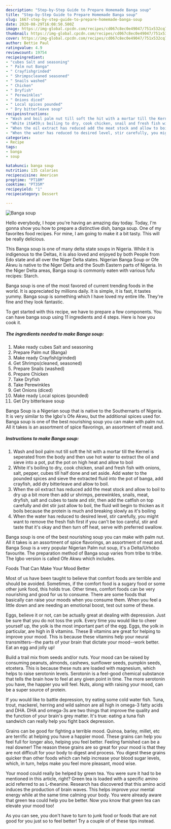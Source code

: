 ```yaml
---
description: "Step-by-Step Guide to Prepare Homemade Banga soup"
title: "Step-by-Step Guide to Prepare Homemade Banga soup"
slug: 1667-step-by-step-guide-to-prepare-homemade-banga-soup
date: 2020-08-29T16:08:50.500Z
image: https://img-global.cpcdn.com/recipes/cd067c8ec0e49047/751x532cq70/banga-soup-recipe-main-photo.jpg
thumbnail: https://img-global.cpcdn.com/recipes/cd067c8ec0e49047/751x532cq70/banga-soup-recipe-main-photo.jpg
cover: https://img-global.cpcdn.com/recipes/cd067c8ec0e49047/751x532cq70/banga-soup-recipe-main-photo.jpg
author: Bettie Paul
ratingvalue: 4.9
reviewcount: 19754
recipeingredient:
- "cubes Salt and seasoning"
- " Palm nut Banga"
- " Crayfishgrinded"
- " Shrimpscleaned seasoned"
- " Snails washed"
- " Chicken"
- " Dryfish"
- " Perewinkles"
- " Onions diced"
- " Local spices pounded"
- " Dry bitterleave soup"
recipeinstructions:
- "Wash and boil palm nut till soft the hit with a mortar till the Kernel is seperated from the body and then use hot water to extract the oil and sieve into a pot, put the pot on high heat and allow to boil"
- "White it&#39;s boiling to dry, cook chicken, snail and fresh fish with onions, salt, pepper, cubes till half done and set aside. Add water to the pounded spices and sieve the extracted fluid into the pot of banga, add crayfish, add dry bitterleave and allow to boil."
- "When the oil extract has reduced add the meat stock and allow to boil to dry up a bit more then add ur shrimps, perewinkles, snails, meat, dryfish, salt and cubes to taste and stir, then add the catfish on top carefully and dnt stir just allow to boil, the fluid will begin to thicken as it boils because the protein is much and breaking slowly as it&#39;s boiling"
- "When the water has reduced to desired level, stir carefully, you might want to remove the fresh fish first if you can&#39;t be too careful, stir and taste that it&#39;s okay and then turn off heat, serve with preferred swallow."
categories:
- Recipe
tags:
- banga
- soup

katakunci: banga soup 
nutrition: 135 calories
recipecuisine: American
preptime: "PT18M"
cooktime: "PT35M"
recipeyield: "1"
recipecategory: Dessert

---
```



![Banga soup](https://img-global.cpcdn.com/recipes/cd067c8ec0e49047/751x532cq70/banga-soup-recipe-main-photo.jpg)

Hello everybody, I hope you're having an amazing day today. Today, I'm gonna show you how to prepare a distinctive dish, banga soup. One of my favorites food recipes. For mine, I am going to make it a bit tasty. This will be really delicious.

This Banga soup is one of many delta state soups in Nigeria. While it is indigenous to the Deltas, it is also loved and enjoyed by both People from Edo state and all over the Niger Delta states. Nigerian Banga Soup or Ofe Akwu is native to the Niger Delta and the South Eastern parts of Nigeria. In the Niger Delta areas, Banga soup is commonly eaten with various fufu recipes: Starch.

Banga soup is one of the most favored of current trending foods in the world. It is appreciated by millions daily. It is simple, it is fast, it tastes yummy. Banga soup is something which I have loved my entire life. They're fine and they look fantastic.


To get started with this recipe, we have to prepare a few components. You can have banga soup using 11 ingredients and 4 steps. Here is how you cook it.

<!--inarticleads1-->

##### The ingredients needed to make Banga soup:

1. Make ready cubes Salt and seasoning
1. Prepare  Palm nut (Banga)
1. Make ready  Crayfish(grinded)
1. Get  Shrimps(cleaned, seasoned)
1. Prepare  Snails (washed)
1. Prepare  Chicken
1. Take  Dryfish
1. Take  Perewinkles
1. Get  Onions (diced)
1. Make ready  Local spices (pounded)
1. Get  Dry bitterleave soup


Banga Soup is a Nigerian soup that is native to the Southernarts of Nigeria. It is very similar to the Igbo&#39;s Ofe Akwu, but the additional spices used for. Banga soup is one of the best nourishing soup you can make with palm nut. All it takes is an assortment of spice flavorings, an assortment of meat and. 

<!--inarticleads2-->

##### Instructions to make Banga soup:

1. Wash and boil palm nut till soft the hit with a mortar till the Kernel is seperated from the body and then use hot water to extract the oil and sieve into a pot, put the pot on high heat and allow to boil
1. White it&#39;s boiling to dry, cook chicken, snail and fresh fish with onions, salt, pepper, cubes till half done and set aside. Add water to the pounded spices and sieve the extracted fluid into the pot of banga, add crayfish, add dry bitterleave and allow to boil.
1. When the oil extract has reduced add the meat stock and allow to boil to dry up a bit more then add ur shrimps, perewinkles, snails, meat, dryfish, salt and cubes to taste and stir, then add the catfish on top carefully and dnt stir just allow to boil, the fluid will begin to thicken as it boils because the protein is much and breaking slowly as it&#39;s boiling
1. When the water has reduced to desired level, stir carefully, you might want to remove the fresh fish first if you can&#39;t be too careful, stir and taste that it&#39;s okay and then turn off heat, serve with preferred swallow.


Banga soup is one of the best nourishing soup you can make with palm nut. All it takes is an assortment of spice flavorings, an assortment of meat and. Banga Soup is a very popular Nigerian Palm nut soup, it&#39;s a Delta/Urhobo favourite. The preparation method of Banga soup varies from tribe to tribe. The Igbo version is called Ofe Akwu which includes. 

Foods That Can Make Your Mood Better


Most of us have been taught to believe that comfort foods are terrible and should be avoided. Sometimes, if the comfort food is a sugary food or some other junk food, this holds true. Other times, comfort foods can be very nourishing and good for us to consume. There are some foods that basically can raise your moods when you consume them. When you feel a little down and are needing an emotional boost, test out some of these.

Eggs, believe it or not, can be actually great at dealing with depression. Just be sure that you do not toss the yolk. Every time you would like to cheer yourself up, the yolk is the most important part of the egg. Eggs, the yolk in particular, are high in B vitamins. These B vitamins are great for helping to improve your mood. This is because these vitamins help your neural transmitters--the parts of your brain that dictate your mood--work better. Eat an egg and jolly up!

Build a trail mix from seeds and/or nuts. Your mood can be raised by consuming peanuts, almonds, cashews, sunflower seeds, pumpkin seeds, etcetera. This is because these nuts are loaded with magnesium, which helps to raise serotonin levels. Serotonin is a feel-good chemical substance that tells the brain how to feel at any given point in time. The more serotonin you have, the happier you will feel. Nuts, along with raising your mood, can be a super source of protein.

If you would like to battle depression, try eating some cold water fish. Tuna, trout, mackerel, herring and wild salmon are all high in omega-3 fatty acids and DHA. DHA and omega-3s are two things that improve the quality and the function of your brain's grey matter. It's true: eating a tuna fish sandwich can really help you fight back depression. 

Grains can be good for fighting a terrible mood. Quinoa, barley, millet, etc are terrific at helping you have a happier mood. These grains can help you feel full for longer also, helping you feel better. Feeling famished can be a real downer! The reason these grains are so great for your mood is that they are not difficult for your body to digest and process. You digest these grains quicker than other foods which can help increase your blood sugar levels, which, in turn, helps make you feel more pleasant, mood wise.

Your mood could really be helped by green tea. You were sure it had to be mentioned in this article, right? Green tea is loaded with a specific amino acid referred to as L-theanine. Research has discovered that this amino acid induces the production of brain waves. This helps improve your mental energy while at the same time calming your body. You were already aware that green tea could help you be better. Now you know that green tea can elevate your mood too!

As you can see, you don't have to turn to junk food or foods that are not good for you just so to feel better! Try  a  couple of  of  these  tips  instead.

